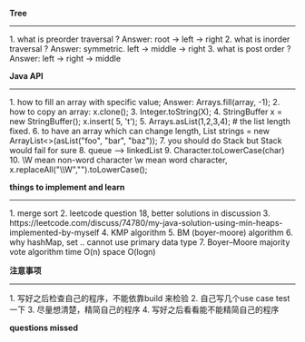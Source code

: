 **Tree**
<hr>
1. what is preorder traversal ?
   Answer: root -> left -> right
2. what is inorder traversal ?
   Answer: symmetric. left -> middle -> right
3. what is post order ?
   Answer: left -> right -> middle

**Java API**
<hr>
1. how to fill an array with specific value; 
   Answer: Arrays.fill(array, -1);
2. how to copy an array: x.clone();
3. Integer.toString(X);
4. StringBuffer x =  new StringBuffer(); x.insert( 5, 't');
5. Arrays.asList(1,2,3,4); # the list length fixed. 
6. to have an array which can change length, List<String> strings = new ArrayList<>(asList("foo", "bar", "baz"));
7. you should do Stack<Character> but Stack<char> would fail for sure
8. queue --> linkedList
9. Character.toLowerCase(char)
10. \W mean non-word character \w mean word character, x.replaceAll("\\W","").toLowerCase();

**things to implement and learn**
<hr>
1. merge sort
2. leetcode question 18, better solutions in discussion
3. https://leetcode.com/discuss/74780/my-java-solution-using-min-heaps-implemented-by-myself 
4. KMP algorithm
5. BM (boyer-moore) algorithm
6. why hashMap, set .. cannot use primary data type
7. Boyer–Moore majority vote algorithm time O(n) space O(logn)

**注意事项**
<hr>
1. 写好之后检查自己的程序，不能依靠build 来检验
2. 自己写几个use case test 一下
3. 尽量想清楚，精简自己的程序
4. 写好之后看看能不能精简自己的程序

**questions missed** 

